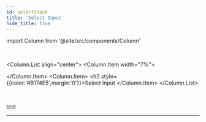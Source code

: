 ```yaml
---
id: selectInput
title: 'Select Input'
hide_title: true
---
```

import Column from '@site/src/components/Column'

<br />

<Column.List align="center">
	<Column.Item width="7%">
        <div class="selectInputComponentSVG"></div>
	</Column.Item>
	<Column.Item>
        <h2 style={{color:'#B174E5',margin:'0'}}>Select Input</h2>
	</Column.Item>
</Column.List>

<br />

test 


---